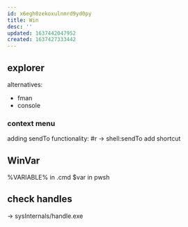 ```yaml
---
id: x6egh0zekoxulnmrd9yd0py
title: Win
desc: ''
updated: 1637442047952
created: 1637427333442
---
```



## explorer
alternatives:
- fman
- console

### context menu
adding sendTo functionality:
\#r -> shell:sendTo
add shortcut

## WinVar
%VARIABLE% in .cmd
$var in pwsh

## check handles
-> sysInternals/handle.exe
